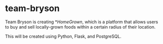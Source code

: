 # team-bryson

Team Bryson is creating **HomeGrown*, which is a platform that allows users to 
buy and sell locally-grown foods within a certain radius of their location.  
  
This will be created using Python, Flask, and PostgreSQL.